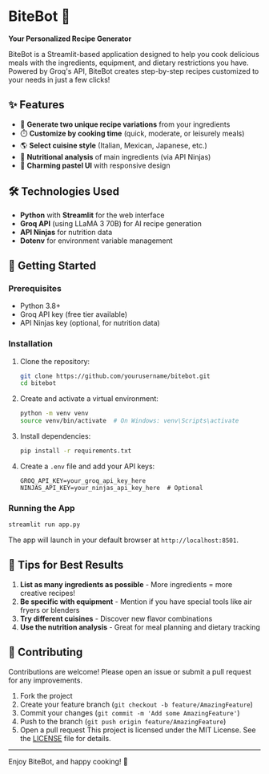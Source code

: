 # BiteBot 🍳  
**Your Personalized Recipe Generator**  

BiteBot is a Streamlit-based application designed to help you cook delicious meals with the ingredients, equipment, and dietary restrictions you have. Powered by Groq's API, BiteBot creates step-by-step recipes customized to your needs in just a few clicks!  

## ✨ Features

- 🥗 **Generate two unique recipe variations** from your ingredients
- ⏱️ **Customize by cooking time** (quick, moderate, or leisurely meals)
- 🌎 **Select cuisine style** (Italian, Mexican, Japanese, etc.)
- 🥦 **Nutritional analysis** of main ingredients (via API Ninjas)
- 🎨 **Charming pastel UI** with responsive design

## 🛠️ Technologies Used

- **Python** with **Streamlit** for the web interface
- **Groq API** (using LLaMA 3 70B) for AI recipe generation
- **API Ninjas** for nutrition data
- **Dotenv** for environment variable management

## 🚀 Getting Started

### Prerequisites

- Python 3.8+
- Groq API key (free tier available)
- API Ninjas key (optional, for nutrition data)

### Installation

1. Clone the repository:
   ```bash
   git clone https://github.com/yourusername/bitebot.git
   cd bitebot
   ```

2. Create and activate a virtual environment:
   ```bash
   python -m venv venv
   source venv/bin/activate  # On Windows: venv\Scripts\activate
   ```

3. Install dependencies:
   ```bash
   pip install -r requirements.txt
   ```

4. Create a `.env` file and add your API keys:
   ```env
   GROQ_API_KEY=your_groq_api_key_here
   NINJAS_API_KEY=your_ninjas_api_key_here  # Optional
   ```

### Running the App

```bash
streamlit run app.py
```

The app will launch in your default browser at `http://localhost:8501`.

## 🌟 Tips for Best Results

1. **List as many ingredients as possible** - More ingredients = more creative recipes!
2. **Be specific with equipment** - Mention if you have special tools like air fryers or blenders
3. **Try different cuisines** - Discover new flavor combinations
4. **Use the nutrition analysis** - Great for meal planning and dietary tracking

## 🤝 Contributing

Contributions are welcome! Please open an issue or submit a pull request for any improvements.

1. Fork the project
2. Create your feature branch (`git checkout -b feature/AmazingFeature`)
3. Commit your changes (`git commit -m 'Add some AmazingFeature'`)
4. Push to the branch (`git push origin feature/AmazingFeature`)
5. Open a pull request
This project is licensed under the MIT License. See the [LICENSE](LICENSE) file for details.

---

Enjoy BiteBot, and happy cooking! 🥗

